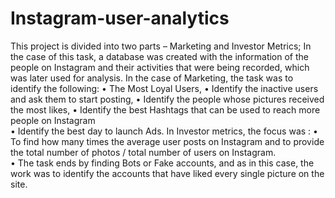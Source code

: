 # Instagram-user-analytics
This project is divided into two parts – Marketing and Investor Metrics; 
In the case of this task, a database was created with the information of the people on Instagram and their activities that were being recorded, which was later used for analysis.
In the case of Marketing, the task was to identify the following:
•	The Most Loyal Users, 
•	Identify the inactive users and ask them to start posting, 
•	Identify the people whose pictures received the most likes, 
•	Identify the best Hashtags that can be used to reach more people on Instagram  
•	Identify the best day to launch Ads.
In Investor metrics, the focus was :
•	To find how many times the average user posts on Instagram and to provide the total number of photos / total number of users on Instagram.  
•	The task ends by finding Bots or Fake accounts, and as in this case, the work was to identify the accounts that have liked every single picture on the site.
